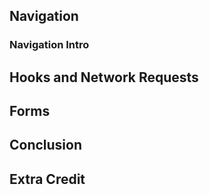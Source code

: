 ## Navigation

### Navigation Intro

## Hooks and Network Requests

## Forms

## Conclusion

## Extra Credit
